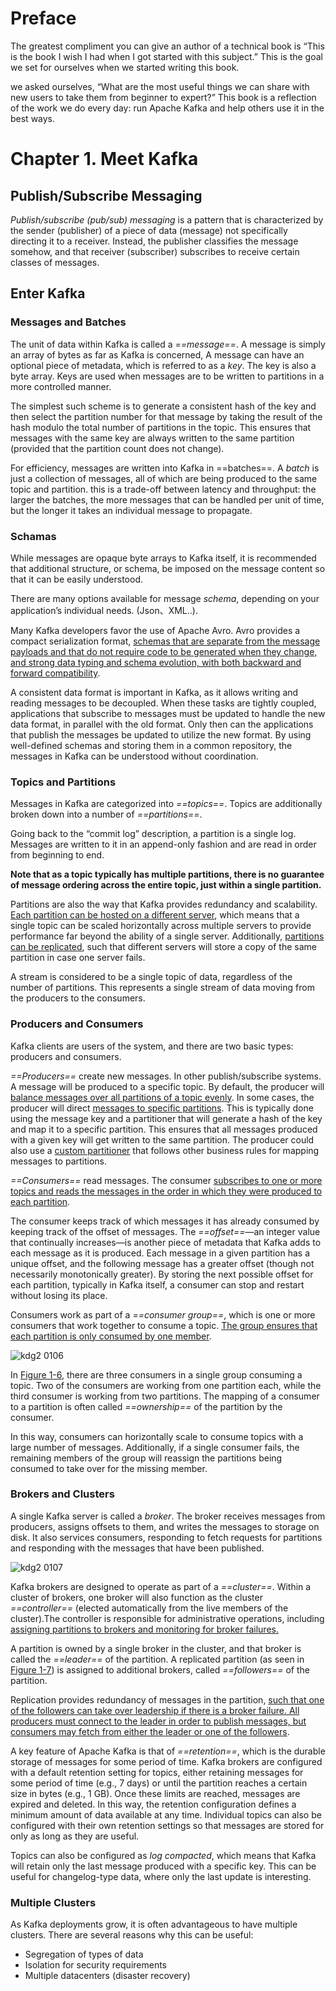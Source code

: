 # Preface

The greatest compliment you can give an author of a technical book is “This is the book I wish I had when I got started with this subject.” This is the goal we set for ourselves when we started writing this book. 

we asked ourselves, “What are the most useful things we can share with new users to take them from beginner to expert?” This book is a reflection of the work we do every day: run Apache Kafka and help others use it in the best ways.

# Chapter 1. Meet Kafka

## Publish/Subscribe Messaging

*Publish/subscribe (pub/sub) messaging* is a pattern that is characterized by the sender (publisher) of a piece of data (message) not specifically directing it to a receiver. Instead, the publisher classifies the message somehow, and that receiver (subscriber) subscribes to receive certain classes of messages.

## Enter Kafka

### Messages and Batches

The unit of data within Kafka is called a *==message==*. A message is simply an array of bytes as far as Kafka is concerned,  A message can have an optional piece of metadata, which is referred to as a *key*. The key is also a byte array. Keys are used when messages are to be written to partitions in a more controlled manner. 

The simplest such scheme is to generate a consistent hash of the key and then select the partition number for that message by taking the result of the hash modulo the total number of partitions in the topic. This ensures that messages with the same key are always written to the same partition (provided that the partition count does not change).

For efficiency, messages are written into Kafka in ==batches==. A *batch* is just a collection of messages, all of which are being produced to the same topic and partition. this is a trade-off between latency and throughput: the larger the batches, the more messages that can be handled per unit of time, but the longer it takes an individual message to propagate.



### Schamas

While messages are opaque byte arrays to Kafka itself, it is recommended that additional structure, or schema, be imposed on the message content so that it can be easily understood.

There are many options available for message *schema*, depending on your application’s individual needs. (Json、XML..).

Many Kafka developers favor the use of Apache Avro. Avro provides a compact serialization format, <u>schemas that are separate from the message payloads and that do not require code to be generated when they change, and strong data typing and schema evolution, with both backward and forward compatibility</u>.

A consistent data format is important in Kafka, as it allows writing and reading messages to be decoupled. When these tasks are tightly coupled, applications that subscribe to messages must be updated to handle the new data format, in parallel with the old format. Only then can the applications that publish the messages be updated to utilize the new format. By using well-defined schemas and storing them in a common repository, the messages in Kafka can be understood without coordination.

### Topics and Partitions

Messages in Kafka are categorized into *==topics==*. Topics are additionally broken down into a number of *==partitions==*.

Going back to the “commit log” description, a partition is a single log. Messages are written to it in an append-only fashion and are read in order from beginning to end.

**Note that as a topic typically has multiple partitions, there is no guarantee of message ordering across the entire topic, just within a single partition.**

 Partitions are also the way that Kafka provides redundancy and scalability. <u>Each partition can be hosted on a different server</u>, which means that a single topic can be scaled horizontally across multiple servers to provide performance far beyond the ability of a single server. Additionally, <u>partitions can be replicated</u>, such that different servers will store a copy of the same partition in case one server fails.

 A stream is considered to be a single topic of data, regardless of the number of partitions. This represents a single stream of data moving from the producers to the consumers.

### Producers and Consumers

Kafka clients are users of the system, and there are two basic types: producers and consumers. 

*==Producers==* create new messages. In other publish/subscribe systems. A message will be produced to a specific topic. By default, the producer will <u>balance messages over all partitions of a topic evenly</u>. In some cases, the producer will direct <u>messages to specific partitions</u>. This is typically done using the message key and a partitioner that will generate a hash of the key and map it to a specific partition. This ensures that all messages produced with a given key will get written to the same partition. The producer could also use a <u>custom partitioner</u> that follows other business rules for mapping messages to partitions.

*==Consumers==* read messages. The consumer <u>subscribes to one or more topics and reads the messages in the order in which they were produced to each partition</u>. 

The consumer keeps track of which messages it has already consumed by keeping track of the offset of messages. The *==offset==*—an integer value that continually increases—is another piece of metadata that Kafka adds to each message as it is produced. Each message in a given partition has a unique offset, and the following message has a greater offset (though not necessarily monotonically greater). By storing the next possible offset for each partition, typically in Kafka itself, a consumer can stop and restart without losing its place.

Consumers work as part of a *==consumer group==*, which is one or more consumers that work together to consume a topic. <u>The group ensures that each partition is only consumed by one member</u>.

![kdg2 0106](https://learning.oreilly.com/api/v2/epubs/urn:orm:book:9781492043072/files/assets/kdg2_0106.png)

In [Figure 1-6](https://learning.oreilly.com/library/view/kafka-the-definitive/9781492043072/ch01.html#fig-6-consumer), there are three consumers in a single group consuming a topic. Two of the consumers are working from one partition each, while the third consumer is working from two partitions. The mapping of a consumer to a partition is often called *==ownership==* of the partition by the consumer.

In this way, consumers can horizontally scale to consume topics with a large number of messages. Additionally, if a single consumer fails, the remaining members of the group will reassign the partitions being consumed to take over for the missing member.



### Brokers and Clusters

A single Kafka server is called a *broker*. The broker receives messages from producers, assigns offsets to them, and writes the messages to storage on disk. It also services consumers, responding to fetch requests for partitions and responding with the messages that have been published.

![kdg2 0107](https://learning.oreilly.com/api/v2/epubs/urn:orm:book:9781492043072/files/assets/kdg2_0107.png)

Kafka brokers are designed to operate as part of a *==cluster==*. Within a cluster of brokers, one broker will also function as the cluster *==controller==* (elected automatically from the live members of the cluster).The controller is responsible for administrative operations, including <u>assigning partitions to brokers and monitoring for broker failures.</u> 

A partition is owned by a single broker in the cluster, and that broker is called the *==leader==* of the partition. A replicated partition (as seen in [Figure 1-7](https://learning.oreilly.com/library/view/kafka-the-definitive/9781492043072/ch01.html#fig-7-replication)) is assigned to additional brokers, called *==followers==* of the partition.

Replication provides redundancy of messages in the partition, <u>such that one of the followers can take over leadership if there is a broker failure. All producers must connect to the leader in order to publish messages, but consumers may fetch from either the leader or one of the followers</u>.

A key feature of Apache Kafka is that of *==retention==*, which is the durable storage of messages for some period of time. Kafka brokers are configured with a default retention setting for topics, either retaining messages for some period of time (e.g., 7 days) or until the partition reaches a certain size in bytes (e.g., 1 GB). Once these limits are reached, messages are expired and deleted. In this way, the retention configuration defines a minimum amount of data available at any time. Individual topics can also be configured with their own retention settings so that messages are stored for only as long as they are useful. 

Topics can also be configured as *log compacted*, which means that Kafka will retain only the last message produced with a specific key. This can be useful for changelog-type data, where only the last update is interesting.



### Multiple Clusters

As Kafka deployments grow, it is often advantageous to have multiple clusters. There are several reasons why this can be useful:

- Segregation of types of data
- Isolation for security requirements
- Multiple datacenters (disaster recovery)

